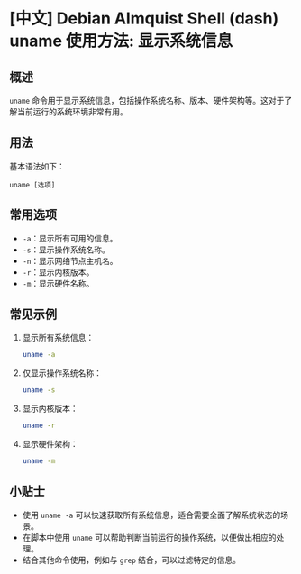 # [中文] Debian Almquist Shell (dash) uname 使用方法: 显示系统信息

## 概述
`uname` 命令用于显示系统信息，包括操作系统名称、版本、硬件架构等。这对于了解当前运行的系统环境非常有用。

## 用法
基本语法如下：
```
uname [选项]
```

## 常用选项
- `-a`：显示所有可用的信息。
- `-s`：显示操作系统名称。
- `-n`：显示网络节点主机名。
- `-r`：显示内核版本。
- `-m`：显示硬件名称。

## 常见示例
1. 显示所有系统信息：
   ```bash
   uname -a
   ```

2. 仅显示操作系统名称：
   ```bash
   uname -s
   ```

3. 显示内核版本：
   ```bash
   uname -r
   ```

4. 显示硬件架构：
   ```bash
   uname -m
   ```

## 小贴士
- 使用 `uname -a` 可以快速获取所有系统信息，适合需要全面了解系统状态的场景。
- 在脚本中使用 `uname` 可以帮助判断当前运行的操作系统，以便做出相应的处理。
- 结合其他命令使用，例如与 `grep` 结合，可以过滤特定的信息。